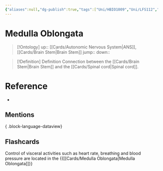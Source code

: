 ```yaml
---
{"aliases":null,"dg-publish":true,"tags":["Uni/HBIO1009","Uni/LFS112","flashcards/LFS112"],"permalink":"/cards/medulla-oblongata/","dgPassFrontmatter":true}
---
```


# Medulla Oblongata

> [!Ontology]
> up:: [[Cards/Autonomic Nervous System\|ANS]], [[Cards/Brain Stem\|Brain Stem]]
> jump::
> down:: 

> [!Definition] Definition
> Connection between the [[Cards/Brain Stem\|Brain Stem]] and the [[Cards/Spinal cord\|Spinal cord]].

# Reference
- 

## Mentions

{ .block-language-dataview}

## Flashcards
Control of visceral activities such as heart rate, breathing and blood pressure are located in the {{[[Cards/Medulla Oblongata\|Medulla Oblongata]]}}
<!--SR:!2023-10-24,3,150-->